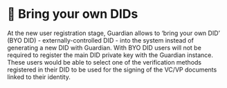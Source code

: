 # 🔑 Bring your own DIDs

At the new user registration stage, Guardian allows to ‘bring your own DID’ (BYO DID) - externally-controlled DID - into the system instead of generating a new DID with Guardian. With BYO DID users will not be required to register the main DID private key with the Guardian instance. These users would be able to select one of the verification methods registered in their DID to be used for the signing of the VC/VP documents linked to their identity.
